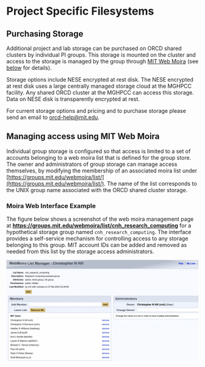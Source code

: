 # Project Specific Filesystems

## Purchasing Storage

Additional project and lab storage can be purchased on ORCD shared clusters by individual
PI groups. This storage is mounted on the cluster and access to the storage is managed 
by the group through [MIT Web Moira](https://groups.mit.edu/webmoira/) (see [below](#managing-access-using-mit-web-moira) for details).

<!--
Current pricing for storage is

| Storage Type      | Pricing | Duration | Backup |
| ----------- | ----------- |----------- |----------- |
| NESE encrypted at rest <br>  disk.      | $2.50/month <br> 50TB minimum, <br>   10TB increments. |12 month <br> minimum.| No automated backup. |
-->

<!--
TODO: List general storage options here? Or leave it out?
-->

Storage options include NESE encrypted at rest disk. The NESE encrypted at rest disk uses a large centrally managed storage cloud at the MGHPCC
facility. Any shared ORCD cluster at the MGHPCC can access this storage. Data on NESE disk
is transparently encrypted at rest.

For current storage options and pricing and to purchase storage please send an email to [orcd-help@mit.edu](mailto:orcd-help@mit.edu).

## Managing access using MIT Web Moira

Individual group storage is configured so that access is limited to a set
of accounts belonging to a web moira list that is defined for the group
store. The owner and administrators of group storage can manage
access themselves, by modifying the membership of an associated moira list
under [https://groups.mit.edu/webmoira/list/](https://groups.mit.edu/webmoira/list/). The name of the
list corresponds to the UNIX group name associated with the ORCD shared 
cluster storage.

<!--
Is https://groups.mit.edu/webmoira/list/ the actual URL people are supposed to use, or are they supposed to replace "list" with their list name? When I click on the link it takes me to a page that never finishes loading

Should we give them the URL: https://groups.mit.edu/webmoira/list/<list_name> and not make it clickable? Or did we mean to link to https://groups.mit.edu/webmoira/, which does list all the lists you can administer?
-->

### Moira Web Interface Example

The figure below shows a screenshot of the web moira management page at
**https://groups.mit.edu/webmoira/list/cnh_research_computing** for a hypothetical
storage group named ``cnh_research_computing``. The interface provides a 
self-service mechanism for controlling access to any storage belonging to
this group. MIT account IDs can be added and 
removed as needed from this list by the storage access administrators.

![Screen shot of Moira interface](moira-example.jpg)

<!--
Another question about what to do with this URL, not meant to be clicked, so make it bold?
-->
